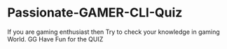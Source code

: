 # Passionate-GAMER-CLI-Quiz
If you are gaming enthusiast then Try to check your knowledge in gaming World. GG Have Fun for the QUIZ
